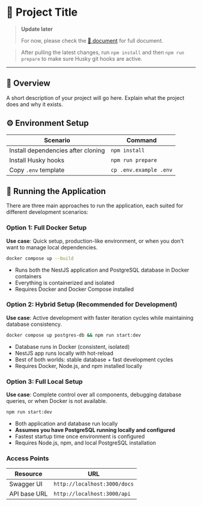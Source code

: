 # 🚀 Project Title

> **Update later**  
>
> For now, please check the [📄 document](./docs/README.md) for full document.

> After pulling the latest changes, run `npm install` and then `npm run prepare` to make sure Husky git hooks are active.

---

## 📌 Overview
A short description of your project will go here.
Explain what the project does and why it exists.

## ⚙️ Environment Setup

| Scenario | Command |
| --- | --- |
| Install dependencies after cloning | `npm install` |
| Install Husky hooks | `npm run prepare` |
| Copy `.env` template | `cp .env.example .env` |

## 🚀 Running the Application

There are three main approaches to run the application, each suited for different development scenarios:

### Option 1: Full Docker Setup
**Use case**: Quick setup, production-like environment, or when you don't want to manage local dependencies.
```bash
docker compose up --build
```
- Runs both the NestJS application and PostgreSQL database in Docker containers
- Everything is containerized and isolated
- Requires Docker and Docker Compose installed

### Option 2: Hybrid Setup (Recommended for Development)
**Use case**: Active development with faster iteration cycles while maintaining database consistency.
```bash
docker compose up postgres-db && npm run start:dev
```
- Database runs in Docker (consistent, isolated)
- NestJS app runs locally with hot-reload
- Best of both worlds: stable database + fast development cycles
- Requires Docker, Node.js, and npm installed locally

### Option 3: Full Local Setup
**Use case**: Complete control over all components, debugging database queries, or when Docker is not available.
```bash
npm run start:dev
```
- Both application and database run locally
- **Assumes you have PostgreSQL running locally and configured**
- Fastest startup time once environment is configured
- Requires Node.js, npm, and local PostgreSQL installation

### Access Points
| Resource | URL |
| --- | --- |
| Swagger UI | `http://localhost:3000/docs` |
| API base URL | `http://localhost:3000/api` |
